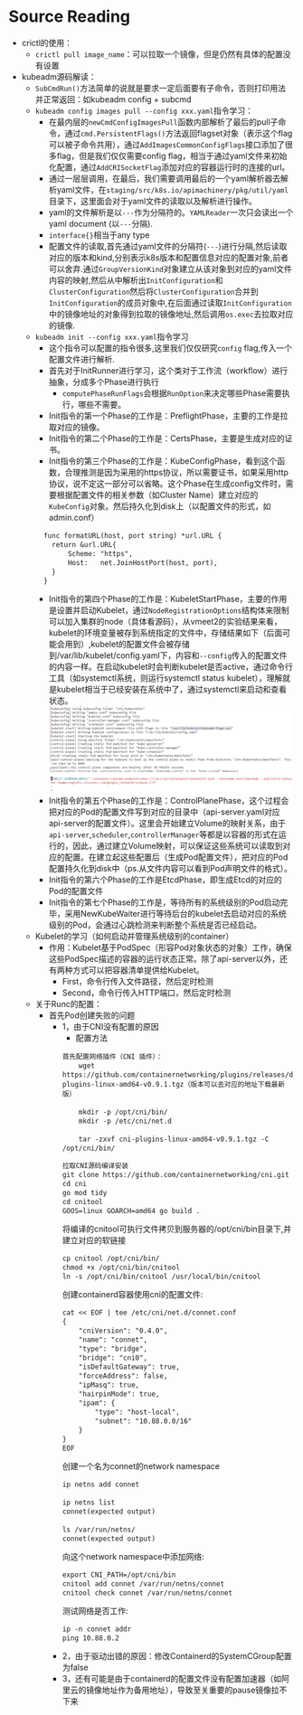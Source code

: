# Source Reading

-   crictl的使用：
    -   `crictl pull image_name`：可以拉取一个镜像，但是仍然有具体的配置没有设置
-   kubeadm源码解读：
    -   `SubCmdRun()`方法简单的说就是要求一定后面要有子命令，否则打印用法并正常返回：如kubeadm config + subcmd
    -   `kubeadm config images pull --config xxx.yaml`指令学习：
        -   在最内层的`newCmdConfigImagesPull`函数内部解析了最后的pull子命令，通过`cmd.PersistentFlags()`方法返回flagset对象（表示这个flag可以被子命令共用），通过`AddImagesCommonConfigFlags`接口添加了很多flag，但是我们仅仅需要config flag，相当于通过yaml文件来初始化配置，通过`AddCRISocketFlag`添加对应的容器运行时的连接的url。
        -   通过一层层调用，在最后，我们需要调用最后的一个yaml解析器去解析yaml文件，在`staging/src/k8s.io/apimachinery/pkg/util/yaml`目录下，这里面会对于yaml文件的读取以及解析进行操作。
        -   yaml的文件解析是以`---`作为分隔符的。`YAMLReader`一次只会读出一个yaml document (以`---`分隔).
        -   `interface{}`相当于any type
        -   配置文件的读取,首先通过yaml文件的分隔符(`---`)进行分隔,然后读取对应的版本和kind,分别表示k8s版本和配置信息对应的配置对象,前者可以舍弃.通过`GroupVersionKind`对象建立从该对象到对应的yaml文件内容的映射,然后从中解析出`InitConfiguration`和`ClusterConfiguration`然后将`ClusterConfiguration`合并到`InitConfiguration`的成员对象中,在后面通过读取`InitConfiguration`中的镜像地址的对象得到拉取的镜像地址,然后调用`os.exec`去拉取对应的镜像.
    -   `kubeadm init --config xxx.yaml`指令学习
        -   这个指令可以配置的指令很多,这里我们仅仅研究`config` flag,传入一个配置文件进行解析.
        -   首先对于InitRunner进行学习，这个类对于工作流（workflow）进行抽象，分成多个Phase进行执行
            -   `computePhaseRunFlags`会根据`RunOption`来决定哪些Phase需要执行，哪些不需要。
        - Init指令的第一个Phase的工作是：PreflightPhase，主要的工作是拉取对应的镜像。
        - Init指令的第二个Phase的工作是：CertsPhase，主要是生成对应的证书。
        - Init指令的第三个Phase的工作是：KubeConfigPhase，看到这个函数，合理推测是因为采用的https协议，所以需要证书，如果采用http协议，说不定这一部分可以省略。这个Phase在生成config文件时，需要根据配置文件的相关参数（如Cluster Name）建立对应的`KubeConfig`对象。然后持久化到disk上（以配置文件的形式，如admin.conf）
        ```
          func formatURL(host, port string) *url.URL {
          	return &url.URL{
          		Scheme: "https",
          		Host:   net.JoinHostPort(host, port),
          	}
          }
        ```
        - Init指令的第四个Phase的工作是：KubeletStartPhase，主要的作用是设置并启动Kubelet，通过`NodeRegistrationOptions`结构体来限制可以加入集群的node（具体看源码），从vmeet2的实验结果来看，kubelet的环境变量被存到系统指定的文件中，存储结果如下（后面可能会用到）,kubelet的配置文件会被存储到/var/lib/kubelet/config.yaml下，内容和`--config`传入的配置文件的内容一样。在启动kubelet时会判断kubelet是否active，通过命令行工具（如systemctl系统，则运行systemctl status kubelet），理解就是kubelet相当于已经安装在系统中了，通过systemctl来启动和查看状态。
        ![](output.png "")
        ![](kubeletenv.png "")
        - Init指令的第五个Phase的工作是：ControlPlanePhase，这个过程会把对应的Pod的配置文件写到对应的目录中（api-server.yaml对应api-server的配置文件）。这里会开始建立Volume的映射关系，由于`api-server`,`scheduler`,`controllerManager`等都是以容器的形式在运行的，因此，通过建立Volume映射，可以保证这些系统可以读取到对应的配置。在建立起这些配置后（生成Pod配置文件），把对应的Pod配置持久化到disk中（ps.从文件内容可以看到Pod声明文件的格式）。
        - Init指令的第六个Phase的工作是EtcdPhase，即生成Etcd的对应的Pod的配置文件
        - Init指令的第七个Phase的工作是，等待所有的系统级别的Pod启动完毕，采用NewKubeWaiter进行等待后台的kubelet去启动对应的系统级别的Pod，会通过心跳检测来判断整个系统是否已经启动。
    -   Kubelet的学习（如何启动并管理系统级别的container）
        -   作用：Kubelet基于PodSpec（形容Pod对象状态的对象）工作，确保这些PodSpec描述的容器的运行状态正常。除了api-server以外，还有两种方式可以把容器清单提供给Kubelet。
            -   First，命令行传入文件路径，然后定时检测
            -   Second，命令行传入HTTP端口，然后定时检测
    -   关于Runc的配置：
        -   首先Pod创建失败的问题
            -   1，由于CNI没有配置的原因
                -   配置方法
                ```
                首先配置网络插件（CNI 插件）：
                    wget https://github.com/containernetworking/plugins/releases/download/v0.9.1/cni-plugins-linux-amd64-v0.9.1.tgz（版本可以去对应的地址下载最新版）

                    mkdir -p /opt/cni/bin/
                    mkdir -p /etc/cni/net.d

                    tar -zxvf cni-plugins-linux-amd64-v0.9.1.tgz -C /opt/cni/bin/
                ```
                ```
                拉取CNI源码编译安装
                git clone https://github.com/containernetworking/cni.git
                cd cni
                go mod tidy
                cd cnitool
                GOOS=linux GOARCH=amd64 go build .
                ```
                将编译的cnitool可执行文件拷贝到服务器的/opt/cni/bin目录下,并建立对应的软链接
                ```
                cp cnitool /opt/cni/bin/
                chmod +x /opt/cni/bin/cnitool
                ln -s /opt/cni/bin/cnitool /usr/local/bin/cnitool
                ```
                创建containerd容器使用cni的配置文件:
                ```
                cat << EOF | tee /etc/cni/net.d/connet.conf
                {
                    "cniVersion": "0.4.0",
                    "name": "connet",
                    "type": "bridge",
                    "bridge": "cni0",
                    "isDefaultGateway": true,
                    "forceAddress": false,
                    "ipMasq": true,
                    "hairpinMode": true,
                    "ipam": {
                        "type": "host-local",
                        "subnet": "10.88.0.0/16"
                    }
                }
                EOF
                ```
                创建一个名为connet的network namespace
                ```
                ip netns add connet

                ip netns list
                connet(expected output)

                ls /var/run/netns/
                connet(expected output)
                ```
                向这个network namespace中添加网络:
                ```
                export CNI_PATH=/opt/cni/bin
                cnitool add connet /var/run/netns/connet
                cnitool check connet /var/run/netns/connet
                ```
                测试网络是否工作:
                ```
                ip -n connet addr
                ping 10.88.0.2
                ```
            -   2，由于驱动出错的原因：修改Containerd的SystemCGroup配置为false
            -   3，还有可能是由于containerd的配置文件没有配置加速器（如阿里云的镜像地址作为备用地址），导致至关重要的pause镜像拉不下来
